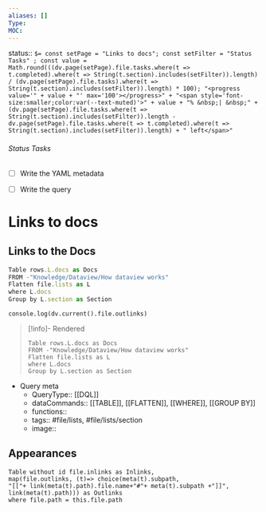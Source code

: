 ```yaml
---
aliases: []
Type: 
MOC:
---
```


status::  `$= const setPage = "Links to docs"; const setFilter = "Status Tasks" ; const value = Math.round(((dv.page(setPage).file.tasks.where(t => t.completed).where(t => String(t.section).includes(setFilter)).length) / (dv.page(setPage).file.tasks).where(t => String(t.section).includes(setFilter)).length) * 100); "<progress value='" + value + "' max='100'></progress>" + "<span style='font-size:smaller;color:var(--text-muted)'>" + value + "% &nbsp;| &nbsp;" + (dv.page(setPage).file.tasks.where(t => String(t.section).includes(setFilter)).length - dv.page(setPage).file.tasks.where(t => t.completed).where(t => String(t.section).includes(setFilter)).length) + " left</span>" `

###### Status Tasks
- [ ] Write the YAML metadata
- [ ] Write the query


# Links to docs

## Links to the Docs

```js dataview
Table rows.L.docs as Docs
FROM -"Knowledge/Dataview/How dataview works"
Flatten file.lists as L
where L.docs
Group by L.section as Section
```

```dataviewjs
console.log(dv.current().file.outlinks)
```

>[!info]- Rendered
>```dataview
>Table rows.L.docs as Docs
>FROM -"Knowledge/Dataview/How dataview works" 
>Flatten file.lists as L
>where L.docs
>Group by L.section as Section
>```

- Query meta
    - QueryType:: [[DQL]]
    - dataCommands:: [[TABLE]], [[FLATTEN]], [[WHERE]], [[GROUP BY]]
    - functions:: 
    - tags:: #file/lists, #file/lists/section
    - image:: 



## Appearances

```dataview
Table without id file.inlinks as Inlinks, 
map(file.outlinks, (t)=> choice(meta(t).subpath, 
"[["+ link(meta(t).path).file.name+"#"+ meta(t).subpath +"]]", 
link(meta(t).path))) as Outlinks
where file.path = this.file.path
```




